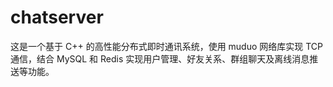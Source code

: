 # chatserver
这是一个基于 C++ 的高性能分布式即时通讯系统，使用 muduo 网络库实现 TCP 通信，结合 MySQL 和 Redis 实现用户管理、好友关系、群组聊天及离线消息推送等功能。
